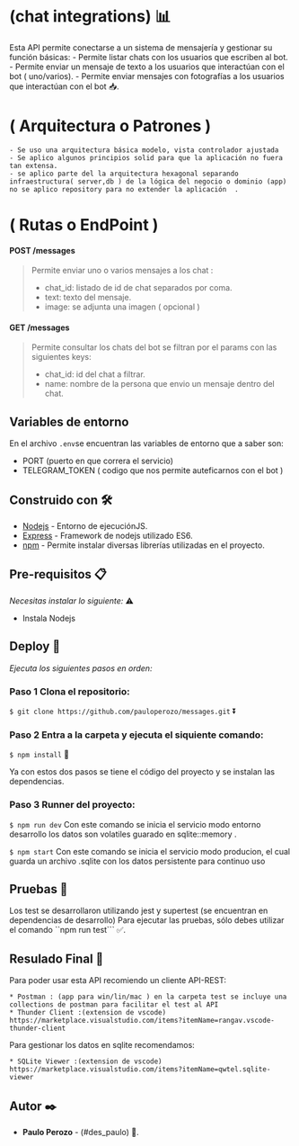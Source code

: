 
#  (chat integrations) 📊

Esta API permite conectarse a un sistema de mensajería y gestionar su función básicas:
    - Permite listar chats con los usuarios que escriben al bot.
    - Permite enviar un mensaje de texto a los usuarios que interactúan con el bot ( uno/varios).
    - Permite enviar mensajes con fotografías a los usuarios que interactúan con el bot 📥.

#  ( Arquitectura o Patrones ) 
    - Se uso una arquitectura básica modelo, vista controlador ajustada
    - Se aplico algunos principios solid para que la aplicación no fuera tan extensa.
    - se aplico parte del la arquitectura hexagonal separando  infraestructura( server,db ) de la lógica del negocio o dominio (app) no se aplico repository para no extender la aplicación  .

#  ( Rutas o EndPoint ) 



#### POST /messages

>  Permite enviar uno o varios mensajes a los chat : 
> - chat_id: listado de id de chat separados por coma.
> - text: texto del mensaje.
> - image: se adjunta una imagen ( opcional )



#### GET /messages

> Permite consultar los chats del bot se filtran por el params con las siguientes keys:
> - chat_id: id del chat a filtrar.
> - name: nombre de la persona que envio un mensaje dentro del chat.



## Variables de entorno
En el archivo ``.env``se encuentran las variables de entorno que a saber son:

  * PORT (puerto en que correra el servicio)
  * TELEGRAM_TOKEN ( codigo que nos permite auteficarnos con el bot )

## Construido con 🛠️

* [Nodejs](https://nodejs.org) - Entorno de ejecuciónJS.
* [Express](https://expressjs.com/es/) - Framework de nodejs utilizado ES6.
* [npm](https://www.npmjs.com/) - Permite instalar diversas librerías utilizadas en el proyecto.

## Pre-requisitos 📋

_Necesitas instalar lo siguiente:_ ⚠️

* Instala Nodejs

## Deploy 🚀
_Ejecuta los siguientes pasos en orden:_

### Paso 1 Clona el repositorio: 

  ```$ git clone https://github.com/pauloperozo/messages.git``` ⏬

### Paso 2 Entra a la carpeta y ejecuta el siquiente comando: 

  ```$ npm install``` 📂    

Ya con estos dos pasos se tiene el código del proyecto y se instalan las dependencias.

### Paso 3 Runner del proyecto:

   ```$ npm run dev``` 
    Con este comando se inicia el servicio modo entorno desarrollo los datos son volatiles guarado en sqlite::memory .

   ```$ npm start``` 
    Con este comando se inicia el servicio modo producion, el cual guarda un archivo .sqlite con los datos persistente para continuo uso


## Pruebas 🚥

Los test se desarrollaron utilizando jest y supertest (se encuentran en dependencias de desarrollo)
Para ejecutar las pruebas, sólo debes utilizar el comando ``npm run test``` ✅.

## Resulado Final 🚥

Para poder usar esta API  recomiendo un cliente API-REST:

    * Postman : (app para win/lin/mac ) en la carpeta test se incluye una collections de postman para facilitar el test al API
    * Thunder Client :(extension de vscode) https://marketplace.visualstudio.com/items?itemName=rangav.vscode-thunder-client

Para gestionar los datos en sqlite recomendamos:

    * SQLite Viewer :(extension de vscode) https://marketplace.visualstudio.com/items?itemName=qwtel.sqlite-viewer

## Autor ✒️

* **Paulo Perozo** - (#des_paulo) 👤.